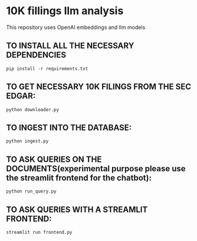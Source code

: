 # 10K fillings llm analysis

This repository uses OpenAI embeddings and llm models 

## TO INSTALL ALL THE NECESSARY DEPENDENCIES
```pip install -r requirements.txt```

## TO GET NECESSARY 10K FILINGS FROM THE SEC EDGAR:
```python downloader.py```

## TO INGEST INTO THE DATABASE:
```python ingest.py```

## TO ASK QUERIES ON THE DOCUMENTS(experimental purpose please use the streamlit frontend for the chatbot):
```python run_query.py```

## TO ASK QUERIES WITH A STREAMLIT FRONTEND:
```streamlit run frontend.py```